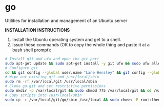 # go
Utilities for installation and management of an Ubuntu server

**INSTALLATION INSTRUCTIONS**

1.	Install the Ubuntu operating system and get to a shell.
2.	Issue these commands (OK to copy the whole thing and paste it at a bash shell prompt):
```bash
# Install git and ufw and open the git port
sudo apt-get update && sudo apt-get install -y git ufw && sudo ufw allow git
# Configure git
cd && git config --global user.name "Lane Hensley" && git config --global user.email "lane.hensley@alumni.duke.edu" && git config --global credential.helper store && git config --global credential.helper cache && git config --global credential.helper 'cache --timeout=600'
# Wipe out existing git and /usr/local/sbin
sudo rm -rf /var/local/git /usr/local/sbin
# Clone go.git and set restrictive permissions
sudo mkdir -p /var/local/git && sudo chmod 775 /var/local/git && cd /var/local/git && sudo git clone https://github.com/lhensley/go.git && sudo chmod -R 400 /var/local/git && cd
# Copy scripts into /usr/local/sbin
sudo cp -r /var/local/git/go/sbin /usr/local && sudo chown -R root:lhensley /usr/local/sbin && sudo find /usr/local/sbin -type d -print0 | sudo xargs -0 chmod 750 && sudo find /usr/local/sbin -type f -print0 | sudo xargs -0 chmod 440 && sudo chmod -R 400 /usr/local/sbin/setup/configs && sudo chmod 540 /usr/local/sbin/*.sh /usr/local/sbin/setup/*.sh /usr/local/sbin/*.py /usr/local/sbin/ccextractor

```
